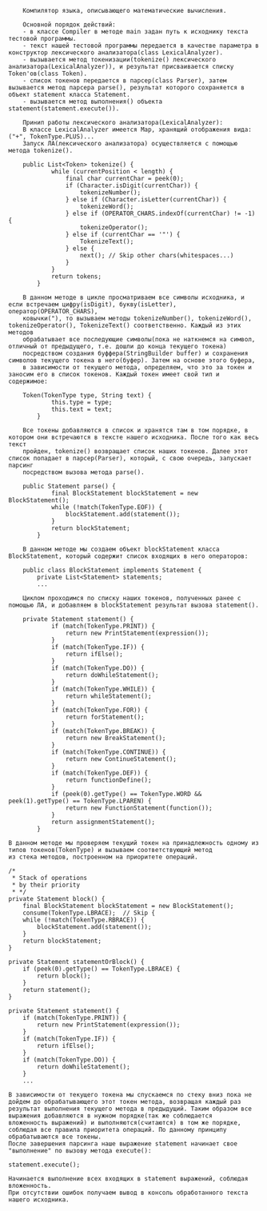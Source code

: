         Компилятор языка, описывающего математические вычисления.

        Основной порядок действий:
        - в классе Compiler в методе main задан путь к исходнику текста тестовой программы.
        - текст нашей тестовой программы передается в качестве параметра в конструктор лексического анализатора(class LexicalAnalyzer).
        - вызывается метод токенизации(tokenize() лексического анализатора(LexicalAnalyzer)), и результат присваивается списку Token'ов(class Token).
        - список токенов передается в парсер(class Parser), затем вызывается метод парсера parse(), результат которого сохраняется в объект statement класса Statement.
        - вызывается метод выполнения() объекта statement(statement.execute()).

        Принип работы лексического анализатора(LexicalAnalyzer):
        В классе LexicalAnalyzer имеется Map, хранящий отображения вида: ("+", TokenType.PLUS)...
        Запуск ЛА(лексического анализатора) осуществляется с помощью метода tokenize().

        public List<Token> tokenize() {
                while (currentPosition < length) {
                    final char currentChar = peek(0);
                    if (Character.isDigit(currentChar)) {
                        tokenizeNumber();
                    } else if (Character.isLetter(currentChar)) {
                        tokenizeWord();
                    } else if (OPERATOR_CHARS.indexOf(currentChar) != -1) {
                        tokenizeOperator();
                    } else if (currentChar == '"') {
                        TokenizeText();
                    } else {
                        next(); // Skip other chars(whitespaces...)
                    }
                }
                return tokens;
            }

        В данном методе в цикле просматриваем все символы исходника, и если встречаем цифру(isDigit), букву(isLetter), оператор(OPERATOR_CHARS),
        ковычки("), то вызываем методы tokenizeNumber(), tokenizeWord(), tokenizeOperator(), TokenizeText() соответственно. Каждый из этих методов 
        обрабатывает все последующие символы(пока не наткнемся на символ, отличный от предыдущего, т.е. дошли до конца текущего токена)
        посредством создания буффера(StringBuilder buffer) и сохранения символов текущего токена в него(буфер). Затем на основе этого буфера,
        в зависимости от текущего метода, определяем, что это за токен и заносим его в список токенов. Каждый токен имеет свой тип и содержимое:

        Token(TokenType type, String text) {
                this.type = type;
                this.text = text;
            }

        Все токены добавляются в список и хранятся там в том порядке, в котором они встречаются в тексте нашего исходника. После того как весь текст
        пройден, tokenize() возвращает список наших токенов. Далее этот список попадает в парсер(Parser), который, с свою очередь, запускает парсинг
        посредством вызова метода parse().

        public Statement parse() {
                final BlockStatement blockStatement = new BlockStatement();
                while (!match(TokenType.EOF)) {
                    blockStatement.add(statement());
                }
                return blockStatement;
            }

        В данном методе мы создаем объект blockStatement класса BlockStatement, который содержит список входящих в него операторов:

        public class BlockStatement implements Statement {
            private List<Statement> statements;
            ...

        Циклом проходимся по списку наших токенов, полученных ранее с помощью ЛА, и добавляем в blockStatement результат вызова statement().

        private Statement statement() {
                if (match(TokenType.PRINT)) {
                    return new PrintStatement(expression());
                }
                if (match(TokenType.IF)) {
                    return ifElse();
                }
                if (match(TokenType.DO)) {
                    return doWhileStatement();
                }
                if (match(TokenType.WHILE)) {
                    return whileStatement();
                }
                if (match(TokenType.FOR)) {
                    return forStatement();
                }
                if (match(TokenType.BREAK)) {
                    return new BreakStatement();
                }
                if (match(TokenType.CONTINUE)) {
                    return new ContinueStatement();
                }
                if (match(TokenType.DEF)) {
                    return functionDefine();
                }
                if (peek(0).getType() == TokenType.WORD && peek(1).getType() == TokenType.LPAREN) {
                    return new FunctionStatement(function());
                }
                return assignmentStatement();
            }
    
    В данном методе мы проверяем текущий токен на принадлежность одному из типов токенов(TokenType) и вызываем соответствующий метод 
    из стека методов, построенном на приоритете операций.
    
    /*
     * Stack of operations
     * by their priority
     * */
    private Statement block() {
        final BlockStatement blockStatement = new BlockStatement();
        consume(TokenType.LBRACE);  // Skip {
        while (!match(TokenType.RBRACE)) {
            blockStatement.add(statement());
        }
        return blockStatement;
    }

    private Statement statementOrBlock() {
        if (peek(0).getType() == TokenType.LBRACE) {
            return block();
        }
        return statement();
    }

    private Statement statement() {
        if (match(TokenType.PRINT)) {
            return new PrintStatement(expression());
        }
        if (match(TokenType.IF)) {
            return ifElse();
        }
        if (match(TokenType.DO)) {
            return doWhileStatement();
        }
        ...
    
    В зависимости от текущего токена мы спускаемся по стеку вниз пока не дойдем до обрабатывающего этот токен метода, возвращая каждый раз 
    результат выполнения текущего метода в предыдущий. Таким образом все выражения добавляются в нужном порядке(так же соблюдается
    вложенность выражений) и выполняются(считаются) в том же порядке, соблюдая все правила приоритета операций. По данному принципу
    обрабатываются все токены.
    После завершения парсинга наше выражение statement начинает свое "выполнение" по вызову метода execute():
    
    statement.execute();
    
    Начинается выполнение всех входящих в statement выражений, соблюдая вложенность.
    При отсутствии ошибок получаем вывод в консоль обработанного текста нашего исходника.
    
